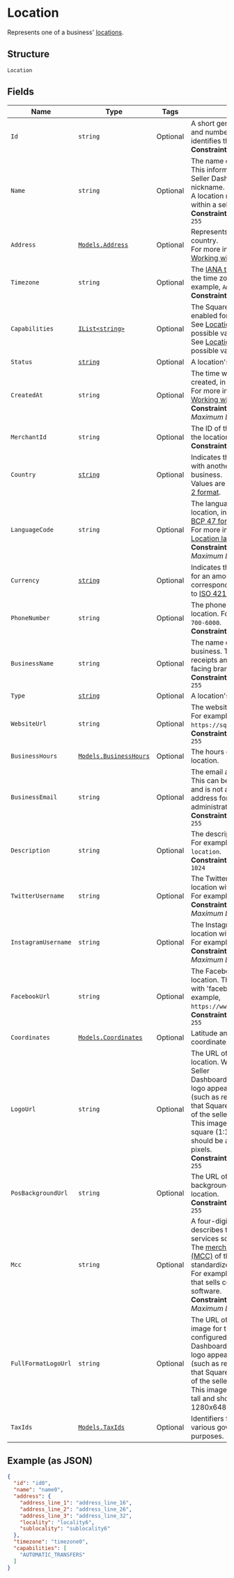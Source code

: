 
# Location

Represents one of a business' [locations](https://developer.squareup.com/docs/locations-api).

## Structure

`Location`

## Fields

| Name | Type | Tags | Description |
|  --- | --- | --- | --- |
| `Id` | `string` | Optional | A short generated string of letters and numbers that uniquely identifies this location instance.<br>**Constraints**: *Maximum Length*: `32` |
| `Name` | `string` | Optional | The name of the location.<br>This information appears in the Seller Dashboard as the nickname.<br>A location name must be unique within a seller account.<br>**Constraints**: *Maximum Length*: `255` |
| `Address` | [`Models.Address`](../../doc/models/address.md) | Optional | Represents a postal address in a country.<br>For more information, see [Working with Addresses](https://developer.squareup.com/docs/build-basics/working-with-addresses). |
| `Timezone` | `string` | Optional | The [IANA time zone](https://www.iana.org/time-zones) identifier for<br>the time zone of the location. For example, `America/Los_Angeles`.<br>**Constraints**: *Maximum Length*: `30` |
| `Capabilities` | [`IList<string>`](../../doc/models/location-capability.md) | Optional | The Square features that are enabled for the location.<br>See [LocationCapability](../../doc/models/location-capability.md) for possible values.<br>See [LocationCapability](#type-locationcapability) for possible values |
| `Status` | [`string`](../../doc/models/location-status.md) | Optional | A location's status. |
| `CreatedAt` | `string` | Optional | The time when the location was created, in RFC 3339 format.<br>For more information, see [Working with Dates](https://developer.squareup.com/docs/build-basics/working-with-dates).<br>**Constraints**: *Minimum Length*: `20`, *Maximum Length*: `25` |
| `MerchantId` | `string` | Optional | The ID of the merchant that owns the location.<br>**Constraints**: *Maximum Length*: `32` |
| `Country` | [`string`](../../doc/models/country.md) | Optional | Indicates the country associated with another entity, such as a business.<br>Values are in [ISO 3166-1-alpha-2 format](http://www.iso.org/iso/home/standards/country_codes.htm). |
| `LanguageCode` | `string` | Optional | The language associated with the location, in<br>[BCP 47 format](https://tools.ietf.org/html/bcp47#appendix-A).<br>For more information, see [Location language code](https://developer.squareup.com/docs/locations-api#location-language-code).<br>**Constraints**: *Minimum Length*: `5`, *Maximum Length*: `5` |
| `Currency` | [`string`](../../doc/models/currency.md) | Optional | Indicates the associated currency for an amount of money. Values correspond<br>to [ISO 4217](https://wikipedia.org/wiki/ISO_4217). |
| `PhoneNumber` | `string` | Optional | The phone number of the location. For example, `+1 855-700-6000`.<br>**Constraints**: *Maximum Length*: `17` |
| `BusinessName` | `string` | Optional | The name of the location's overall business. This name is present on receipts and other customer-facing branding.<br>**Constraints**: *Maximum Length*: `255` |
| `Type` | [`string`](../../doc/models/location-type.md) | Optional | A location's type. |
| `WebsiteUrl` | `string` | Optional | The website URL of the location.  For example, `https://squareup.com`.<br>**Constraints**: *Maximum Length*: `255` |
| `BusinessHours` | [`Models.BusinessHours`](../../doc/models/business-hours.md) | Optional | The hours of operation for a location. |
| `BusinessEmail` | `string` | Optional | The email address of the location. This can be unique to the location and is not always the email address for the business owner or administrator.<br>**Constraints**: *Maximum Length*: `255` |
| `Description` | `string` | Optional | The description of the location. For example, `Main Street location`.<br>**Constraints**: *Maximum Length*: `1024` |
| `TwitterUsername` | `string` | Optional | The Twitter username of the location without the '@' symbol. For example, `Square`.<br>**Constraints**: *Minimum Length*: `1`, *Maximum Length*: `15` |
| `InstagramUsername` | `string` | Optional | The Instagram username of the location without the '@' symbol. For example, `square`.<br>**Constraints**: *Minimum Length*: `1`, *Maximum Length*: `30` |
| `FacebookUrl` | `string` | Optional | The Facebook profile URL of the location. The URL should begin with 'facebook.com/'. For example, `https://www.facebook.com/square`.<br>**Constraints**: *Maximum Length*: `255` |
| `Coordinates` | [`Models.Coordinates`](../../doc/models/coordinates.md) | Optional | Latitude and longitude coordinates. |
| `LogoUrl` | `string` | Optional | The URL of the logo image for the location. When configured in the Seller<br>Dashboard (Receipts section), the logo appears on transactions (such as receipts and invoices) that Square generates on behalf of the seller.<br>This image should have a roughly square (1:1) aspect ratio and should be at least 200x200 pixels.<br>**Constraints**: *Maximum Length*: `255` |
| `PosBackgroundUrl` | `string` | Optional | The URL of the Point of Sale background image for the location.<br>**Constraints**: *Maximum Length*: `255` |
| `Mcc` | `string` | Optional | A four-digit number that describes the kind of goods or services sold at the location.<br>The [merchant category code (MCC)](https://developer.squareup.com/docs/locations-api#initialize-a-merchant-category-code) of the location as standardized by ISO 18245.<br>For example, `5045`, for a location that sells computer goods and software.<br>**Constraints**: *Minimum Length*: `4`, *Maximum Length*: `4` |
| `FullFormatLogoUrl` | `string` | Optional | The URL of a full-format logo image for the location. When configured in the Seller<br>Dashboard (Receipts section), the logo appears on transactions (such as receipts and invoices) that Square generates on behalf of the seller.<br>This image can be wider than it is tall and should be at least 1280x648 pixels. |
| `TaxIds` | [`Models.TaxIds`](../../doc/models/tax-ids.md) | Optional | Identifiers for the location used by various governments for tax purposes. |

## Example (as JSON)

```json
{
  "id": "id0",
  "name": "name0",
  "address": {
    "address_line_1": "address_line_16",
    "address_line_2": "address_line_26",
    "address_line_3": "address_line_32",
    "locality": "locality6",
    "sublocality": "sublocality6"
  },
  "timezone": "timezone0",
  "capabilities": [
    "AUTOMATIC_TRANSFERS"
  ]
}
```

